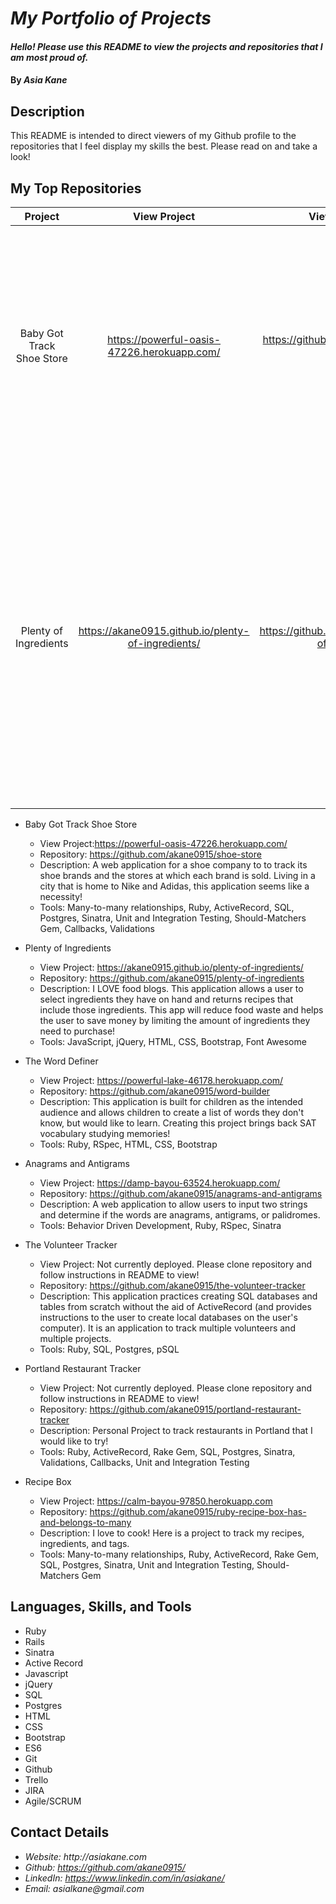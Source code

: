 # _My Portfolio of Projects_

#### _Hello! Please use this README to view the projects and repositories that I am most proud of._

#### By _**Asia Kane**_

## Description

This README is intended to direct viewers of my Github profile to the repositories that I feel display my skills the best.  Please read on and take a look!

## My Top Repositories

|     Project     |  View Project  |  View Respository  |  Description  |  Tools Used  |
|:----------:|:--------:|:--------:|:--------:|:--------:|
|Baby Got Track Shoe Store| https://powerful-oasis-47226.herokuapp.com/ | https://github.com/akane0915/shoe-store | A web application for a shoe company to to track its shoe brands and the stores at which each brand is sold.  Living in a city that is home to Nike and Adidas, this application seems like a necessity! | Many-to-many relationships, Ruby, ActiveRecord, SQL, Postgres, Sinatra, Unit and Integration Testing, Should-Matchers Gem, Callbacks, Validations |
|Plenty of Ingredients| https://akane0915.github.io/plenty-of-ingredients/ | https://github.com/akane0915/plenty-of-ingredients | I LOVE food blogs.  This application allows a user to select ingredients they have on hand and returns recipes that include those ingredients. This app will reduce food waste and helps the user to save money by limiting the amount of ingredients they need to purchase! | JavaScript, jQuery, HTML, CSS, Bootstrap, Font Awesome |

* Baby Got Track Shoe Store
  * View Project:https://powerful-oasis-47226.herokuapp.com/
  * Repository: https://github.com/akane0915/shoe-store
  * Description: A web application for a shoe company to to track its shoe brands and the stores at which each brand is sold.  Living in a city that is home to Nike and Adidas, this application seems like a necessity!
  * Tools: Many-to-many relationships, Ruby, ActiveRecord, SQL, Postgres, Sinatra, Unit and Integration Testing, Should-Matchers Gem, Callbacks, Validations

* Plenty of Ingredients
  * View Project: https://akane0915.github.io/plenty-of-ingredients/
  * Repository: https://github.com/akane0915/plenty-of-ingredients
  * Description: I LOVE food blogs.  This application allows a user to select ingredients they have on hand and returns recipes that include those ingredients. This app will reduce food waste and helps the user to save money by limiting the amount of ingredients they need to purchase!  
  * Tools: JavaScript, jQuery, HTML, CSS, Bootstrap, Font Awesome

* The Word Definer
  * View Project: https://powerful-lake-46178.herokuapp.com/
  * Repository: https://github.com/akane0915/word-builder
  * Description: This application is built for children as the intended audience and allows children to create a list of words they don't know, but would like to learn.  Creating this project brings back SAT vocabulary studying memories!
  * Tools: Ruby, RSpec, HTML, CSS, Bootstrap

* Anagrams and Antigrams
  * View Project: https://damp-bayou-63524.herokuapp.com/
  * Repository: https://github.com/akane0915/anagrams-and-antigrams
  * Description: A web application to allow users to input two strings and determine if the words are anagrams, antigrams, or palidromes.
  * Tools: Behavior Driven Development, Ruby, RSpec, Sinatra

* The Volunteer Tracker
  * View Project: Not currently deployed.  Please clone repository and follow instructions in README to view!
  * Repository: https://github.com/akane0915/the-volunteer-tracker
  * Description: This application practices creating SQL databases and tables from scratch without the aid of ActiveRecord (and provides instructions to the user to create local databases on the user's computer).  It is an application to track multiple volunteers and multiple projects.
  * Tools: Ruby, SQL, Postgres, pSQL

* Portland Restaurant Tracker
  * View Project: Not currently deployed.  Please clone repository and follow instructions in README to view!
  * Repository: https://github.com/akane0915/portland-restaurant-tracker
  * Description: Personal Project to track restaurants in Portland that I would like to try!
  * Tools: Ruby, ActiveRecord, Rake Gem, SQL,  Postgres, Sinatra, Validations, Callbacks, Unit and Integration Testing

* Recipe Box
  * View Project: https://calm-bayou-97850.herokuapp.com
  * Repository: https://github.com/akane0915/ruby-recipe-box-has-and-belongs-to-many
  * Description: I love to cook! Here is a project to track my recipes, ingredients, and tags.
  * Tools: Many-to-many relationships, Ruby, ActiveRecord, Rake Gem, SQL,  Postgres, Sinatra, Unit and Integration Testing, Should-Matchers Gem

## Languages, Skills, and Tools

* Ruby
* Rails
* Sinatra
* Active Record
* Javascript
* jQuery
* SQL
* Postgres
* HTML
* CSS
* Bootstrap
* ES6
* Git
* Github
* Trello
* JIRA
* Agile/SCRUM

## Contact Details

* _Website: http://asiakane.com_
* _Github: https://github.com/akane0915/_
* _LinkedIn: https://www.linkedin.com/in/asiakane/_
* _Email: asialkane@gmail.com_

